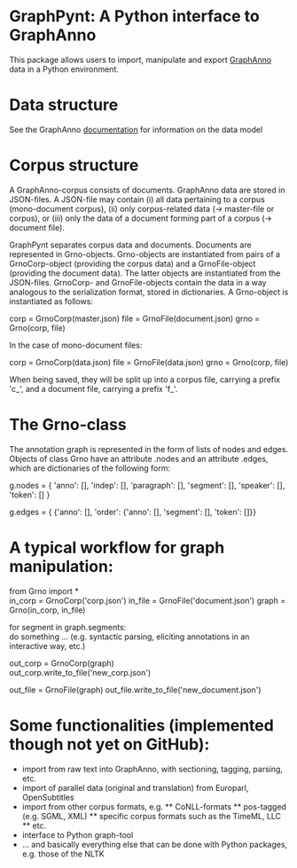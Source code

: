 
# GraphPynt: A Python interface to GraphAnno

This package allows users to import, manipulate and export [GraphAnno](http://github.com/LBierkandt/graph-anno) data in a Python environment.

# Data structure

See the GraphAnno [documentation](https://github.com/LBierkandt/graph-anno/blob/master/doc/GraphAnno-Documentation_en.pdf) for information on the data model

# Corpus structure

A GraphAnno-corpus consists of documents. GraphAnno data are stored in JSON-files. A JSON-file may contain (i) all data pertaining to a corpus (mono-document corpus), (ii) only corpus-related data (-> master-file or corpus), or (iii) only the data of a document forming part of a corpus (-> document file).

GraphPynt separates corpus data and documents. Documents are represented in Grno-objects. Grno-objects are instantiated from pairs of a GrnoCorp-object (providing the corpus data) and a GrnoFile-object (providing the document data). The latter objects are instantiated from the JSON-files. GrnoCorp- and GrnoFile-objects contain the data in a way analogous to the serialization format, stored in dictionaries. A Grno-object is instantiated as follows:

corp = GrnoCorp(master.json)
file = GrnoFile(document.json)
grno = Grno(corp, file)

In the case of mono-document files:

corp = GrnoCorp(data.json)
file = GrnoFile(data.json)
grno = Grno(corp, file)

When being saved, they will be split up into a corpus file, carrying a prefix 'c_', and a document file, carrying a prefix 'f_'.

# The Grno-class

The annotation graph is represented in the form of lists of nodes and edges. Objects of class Grno have an attribute .nodes and an attribute .edges, which are dictionaries of the following form:

g.nodes = {
 'anno': [],
 'indep': [],
 'paragraph': [],
 'segment': [],
 'speaker': [],
 'token': []
 }

g.edges = {
{'anno': [],
 'order': {'anno': [],
           'segment': [],
           'token': []}}

# A typical workflow for graph manipulation:

from Grno import *  
in_corp = GrnoCorp('corp.json')
in_file = GrnoFile('document.json')
graph = Grno(in_corp, in_file)  

for segment in graph.segments:  
    do something ... (e.g. syntactic parsing, eliciting annotations in an interactive way, etc.)  

out_corp = GrnoCorp(graph)  
out_corp.write_to_file('new_corp.json')

out_file = GrnoFile(graph)
out_file.write_to_file('new_document.json')

# Some functionalities (implemented though not yet on GitHub):

* import from raw text into GraphAnno, with sectioning, tagging, parsing, etc.
* import of parallel data (original and translation) from Europarl, OpenSubtitles
* import from other corpus formats, e.g.
** CoNLL-formats
** pos-tagged (e.g. SGML, XML)
** specific corpus formats such as the TimeML, LLC
** etc.
* interface to Python graph-tool
* ... and basically everything else that can be done with Python packages, e.g. those of the NLTK


